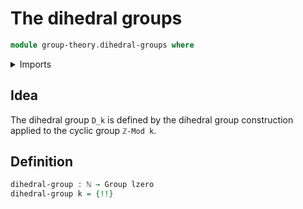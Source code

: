 # The dihedral groups

```agda
module group-theory.dihedral-groups where
```

<details><summary>Imports</summary>

```agda
open import elementary-number-theory.natural-numbers
open import elementary-number-theory.standard-cyclic-groups

open import foundation.universe-levels

open import group-theory.dihedral-group-construction
open import group-theory.groups
```

</details>

## Idea

The dihedral group `D_k` is defined by the dihedral group construction applied
to the cyclic group `ℤ-Mod k`.

## Definition

```agda
dihedral-group : ℕ → Group lzero
dihedral-group k = {!!}
```
